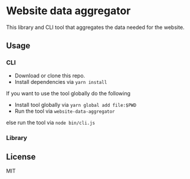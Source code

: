 # Website data aggregator

This library and CLI tool that aggregates the data needed for the website.

## Usage

### CLI

- Download or clone this repo.
- Install dependencies via `yarn install`

If you want to use the tool globally do the following
- Install tool globally via `yarn global add file:$PWD`
- Run the tool via `website-data-aggregator`

else run the tool via `node bin/cli.js`

### Library



## License

MIT